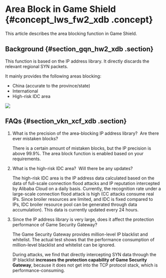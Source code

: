# Area Block in Game Shield {#concept_lws_fw2_xdb .concept}

This article describes the area blocking function in Game Shield.

## Background {#section_gqn_hw2_xdb .section}

This function is based on the IP address library. It directly discards the relevant regional SYN packets.

It mainly provides the following areas blocking:

-   China \(accurate to the province/state\)
-   International
-   High-risk IDC area

![](http://static-aliyun-doc.oss-cn-hangzhou.aliyuncs.com/assets/img/13520/3519_en-US.png)

## FAQs {#section_vkn_xcf_xdb .section}

1.  What is the precision of the area-blocking IP address library?  Are there ever mistaken blocks?

    There is a certain amount of mistaken blocks, but the IP precision is above 99.9%. The area block function is enabled based on your requirements.

2.  What is the high-risk IDC area?  Will there be any updates?

    The high-risk IDC area is the IP address data calculated based on the data of full-scale connection flood attacks and IP reputation intercepted by Alibaba Cloud on a daily basis. Currently, the recognition rate under a large-scale connection flood attack is high \(CC attacks consume real IPs. Since broiler resources are limited, and IDC is fixed compared to IPs, IDC broiler resource pool can be generated through data accumulation\). This data is currently updated every 24 hours.

3.  Since the IP address library is very large, does it affect the protection performance of Game Security Gateway?

    The Game Security Gateway provides million-level IP blacklist and whitelist. The actual test shows that the performance consumption of million-level blacklist and whitelist can be ignored.

    During attacks, we find that directly intercepting SYN data through the IP blacklist **increases the protection capability of Game Security Gateway**, because it does not get into the TCP protocol stack, which is performance-consuming.


